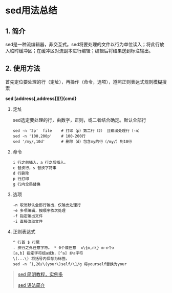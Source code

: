 # sed用法总结

## 1. 简介

sed是一种流编辑器，非交互式。sed将要处理的文件以行为单位读入；将此行放入临时缓冲区；在缓冲区对流副本进行编辑；编辑后将结果送到标注输出。

## 2. 使用方法

首先定位要处理的行（定址），再操作（命令，选项），遵照正则表达式规则模糊搜索

**sed [address[,address]][!]{cmd}**

1. 定址

   sed选定要处理的行，由数字，正则，或二者结合确定。默认全部行

   ```
   sed -n '2p'  file	# 打印（p）第二行（2） 且输出处理行（-n）
   sed -n '100,200p'	# 100-200行
   sed '/my/,10d'		# 删除（d）包含my的行（/my/）到10行
   ```

2. 命令

   ```
   i 行之前插入，a 行之后插入。
   c 替换行，s 替换字符串
   d 行删除
   p 行打印
   g 行内全局替换
   
   ```

3. 选项

   ```
   -n 取消默认全部行输出，仅输出处理行
   -e 多项编辑，按顺序依次处理
   -f 指定输出文件
   -i 直接改动文件
   ```

4. 正则表达式

   ```
   ^ 行首 $ 行尾
   . 换行之外任意字符。 * 0个或任意  x\{m,n\} m-n个x 
   [a,b] 指定字符组a或b，[^a] 非a字符
   \(...\) 将括号内保存为标签。
   sed -n ‘1,20/\(your\)self/\1/g 将yourself替换为your
   ```

> [sed 简明教程，实例多](https://coolshell.cn/articles/9104.html)
>
> [sed 语法简介](https://www.cnblogs.com/edwardlost/archive/2010/09/17/1829145.html)

